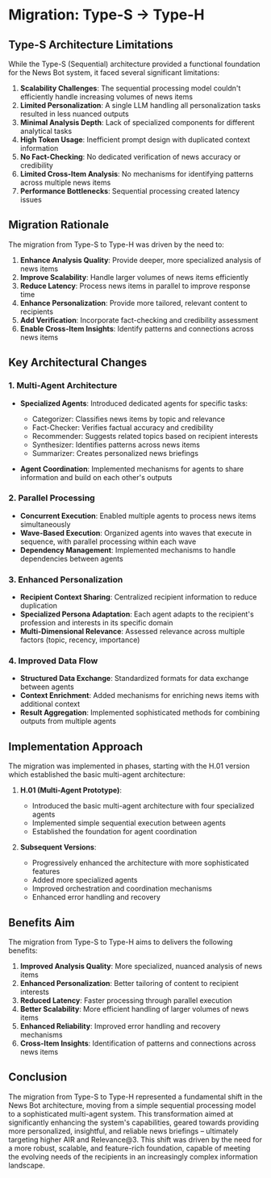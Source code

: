 # Migration: Type-S → Type-H

## Type-S Architecture Limitations

While the Type-S (Sequential) architecture provided a functional foundation for the News Bot system, it faced several significant limitations:

1. **Scalability Challenges**: The sequential processing model couldn't efficiently handle increasing volumes of news items
2. **Limited Personalization**: A single LLM handling all personalization tasks resulted in less nuanced outputs
3. **Minimal Analysis Depth**: Lack of specialized components for different analytical tasks
4. **High Token Usage**: Inefficient prompt design with duplicated context information
5. **No Fact-Checking**: No dedicated verification of news accuracy or credibility
6. **Limited Cross-Item Analysis**: No mechanisms for identifying patterns across multiple news items
7. **Performance Bottlenecks**: Sequential processing created latency issues

## Migration Rationale

The migration from Type-S to Type-H was driven by the need to:

1. **Enhance Analysis Quality**: Provide deeper, more specialized analysis of news items
2. **Improve Scalability**: Handle larger volumes of news items efficiently
3. **Reduce Latency**: Process news items in parallel to improve response time
4. **Enhance Personalization**: Provide more tailored, relevant content to recipients
5. **Add Verification**: Incorporate fact-checking and credibility assessment
6. **Enable Cross-Item Insights**: Identify patterns and connections across news items

## Key Architectural Changes

### 1. Multi-Agent Architecture

- **Specialized Agents**: Introduced dedicated agents for specific tasks:
  - Categorizer: Classifies news items by topic and relevance
  - Fact-Checker: Verifies factual accuracy and credibility
  - Recommender: Suggests related topics based on recipient interests
  - Synthesizer: Identifies patterns across news items
  - Summarizer: Creates personalized news briefings

- **Agent Coordination**: Implemented mechanisms for agents to share information and build on each other's outputs

### 2. Parallel Processing

- **Concurrent Execution**: Enabled multiple agents to process news items simultaneously
- **Wave-Based Execution**: Organized agents into waves that execute in sequence, with parallel processing within each wave
- **Dependency Management**: Implemented mechanisms to handle dependencies between agents

### 3. Enhanced Personalization

- **Recipient Context Sharing**: Centralized recipient information to reduce duplication
- **Specialized Persona Adaptation**: Each agent adapts to the recipient's profession and interests in its specific domain
- **Multi-Dimensional Relevance**: Assessed relevance across multiple factors (topic, recency, importance)

### 4. Improved Data Flow

- **Structured Data Exchange**: Standardized formats for data exchange between agents
- **Context Enrichment**: Added mechanisms for enriching news items with additional context
- **Result Aggregation**: Implemented sophisticated methods for combining outputs from multiple agents

## Implementation Approach

The migration was implemented in phases, starting with the H.01 version which established the basic multi-agent architecture:

1. **H.01 (Multi-Agent Prototype)**:
   - Introduced the basic multi-agent architecture with four specialized agents
   - Implemented simple sequential execution between agents
   - Established the foundation for agent coordination

2. **Subsequent Versions**:
   - Progressively enhanced the architecture with more sophisticated features
   - Added more specialized agents
   - Improved orchestration and coordination mechanisms
   - Enhanced error handling and recovery

## Benefits Aim

The migration from Type-S to Type-H aims to delivers the following benefits:

1. **Improved Analysis Quality**: More specialized, nuanced analysis of news items
2. **Enhanced Personalization**: Better tailoring of content to recipient interests
3. **Reduced Latency**: Faster processing through parallel execution
4. **Better Scalability**: More efficient handling of larger volumes of news items
5. **Enhanced Reliability**: Improved error handling and recovery mechanisms
6. **Cross-Item Insights**: Identification of patterns and connections across news items

## Conclusion

The migration from Type-S to Type-H represented a fundamental shift in the News Bot architecture, moving from a simple sequential processing model to a sophisticated multi-agent system. This transformation aimed at significantly enhancing the system's capabilities, geared towards providing more personalized, insightful, and reliable news briefings – ultimately targeting higher AIR and Relevance@3. This shift was driven by the need for a more robust, scalable, and feature-rich foundation, capable of meeting the evolving needs of the recipients in an increasingly complex information landscape.

